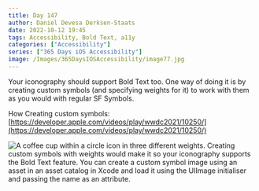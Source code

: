```yaml
---
title: Day 147
author: Daniel Devesa Derksen-Staats
date: 2022-10-12 19:45
tags: Accessibility, Bold Text, a11y
categories: ["Accessibility"]
series: ["365 Days iOS Accessibility"]
image: /Images/365DaysIOSAccessibility/image77.jpg
---
```


Your iconography should support Bold Text too. One way of doing it is by creating custom symbols (and specifying weights for it) to work with them as you would with regular SF Symbols. 

How Creating custom symbols: [https://developer.apple.com/videos/play/wwdc2021/10250/](https://developer.apple.com/videos/play/wwdc2021/10250/)

![A coffee cup within a circle icon in three different weights. Creating custom symbols with weights would make it so your iconography supports the Bold Text feature. You can create a custom symbol image using an asset in an asset catalog in Xcode and load it using the UIImage initialiser and passing the name as an attribute.](/Images/365DaysIOSAccessibility/image77.jpg)